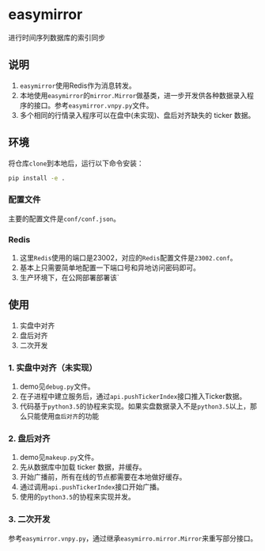 # easymirror
进行时间序列数据库的索引同步

## 说明
1. `easymirror`使用Redis作为消息转发。
2. 本地使用`easymirror`的`mirror.Mirror`做基类，进一步开发供各种数据录入程序的接口。参考`easymirror.vnpy.py`文件。
3. 多个相同的行情录入程序可以在盘中(未实现)、盘后对齐缺失的 ticker 数据。

## 环境
将仓库`clone`到本地后，运行以下命令安装：
```bash
pip install -e .
```
### 配置文件
主要的配置文件是`conf/conf.json`。

### Redis
1. 这里`Redis`使用的端口是23002，对应的`Redis`配置文件是`23002.conf`。
2. 基本上只需要简单地配置一下端口号和异地访问密码即可。
3. 生产环境下，在公网部署部署该`

## 使用
1. 实盘中对齐
2. 盘后对齐
3. 二次开发

### 1. 实盘中对齐（未实现）
1. demo见`debug.py`文件。
2. 在子进程中建立服务后，通过`api.pushTickerIndex`接口推入Ticker数据。
3. 代码基于`python3.5`的协程来实现。如果实盘数据录入不是`python3.5`以上，那么只能使用`盘后对齐`的功能

### 2. 盘后对齐
1. demo见`makeup.py`文件。
2. 先从数据库中加载 ticker 数据，并缓存。
3. 开始广播前，所有在线的节点都需要在本地做好缓存。
4. 通过调用`api.pushTickerIndex`接口开始广播。
5. 使用的`python3.5`的协程来实现并发。

### 3. 二次开发
参考`easymirror.vnpy.py`，通过继承`easymirro.mirror.Mirror`来重写部分接口。

